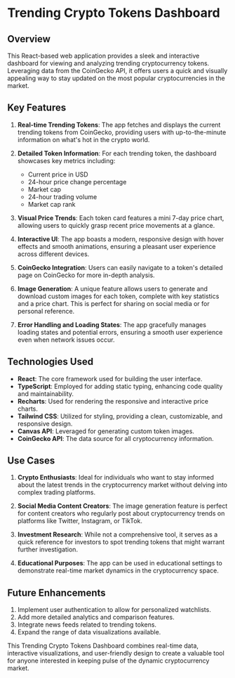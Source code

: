 # Trending Crypto Tokens Dashboard

## Overview
This React-based web application provides a sleek and interactive dashboard for viewing and analyzing trending cryptocurrency tokens. Leveraging data from the CoinGecko API, it offers users a quick and visually appealing way to stay updated on the most popular cryptocurrencies in the market.

## Key Features

1. **Real-time Trending Tokens**: The app fetches and displays the current trending tokens from CoinGecko, providing users with up-to-the-minute information on what's hot in the crypto world.

2. **Detailed Token Information**: For each trending token, the dashboard showcases key metrics including:
   - Current price in USD
   - 24-hour price change percentage
   - Market cap
   - 24-hour trading volume
   - Market cap rank

3. **Visual Price Trends**: Each token card features a mini 7-day price chart, allowing users to quickly grasp recent price movements at a glance.

4. **Interactive UI**: The app boasts a modern, responsive design with hover effects and smooth animations, ensuring a pleasant user experience across different devices.

5. **CoinGecko Integration**: Users can easily navigate to a token's detailed page on CoinGecko for more in-depth analysis.

6. **Image Generation**: A unique feature allows users to generate and download custom images for each token, complete with key statistics and a price chart. This is perfect for sharing on social media or for personal reference.

7. **Error Handling and Loading States**: The app gracefully manages loading states and potential errors, ensuring a smooth user experience even when network issues occur.

## Technologies Used

- **React**: The core framework used for building the user interface.
- **TypeScript**: Employed for adding static typing, enhancing code quality and maintainability.
- **Recharts**: Used for rendering the responsive and interactive price charts.
- **Tailwind CSS**: Utilized for styling, providing a clean, customizable, and responsive design.
- **Canvas API**: Leveraged for generating custom token images.
- **CoinGecko API**: The data source for all cryptocurrency information.

## Use Cases

1. **Crypto Enthusiasts**: Ideal for individuals who want to stay informed about the latest trends in the cryptocurrency market without delving into complex trading platforms.

2. **Social Media Content Creators**: The image generation feature is perfect for content creators who regularly post about cryptocurrency trends on platforms like Twitter, Instagram, or TikTok.

3. **Investment Research**: While not a comprehensive tool, it serves as a quick reference for investors to spot trending tokens that might warrant further investigation.

4. **Educational Purposes**: The app can be used in educational settings to demonstrate real-time market dynamics in the cryptocurrency space.

## Future Enhancements

1. Implement user authentication to allow for personalized watchlists.
2. Add more detailed analytics and comparison features.
3. Integrate news feeds related to trending tokens.
4. Expand the range of data visualizations available.

This Trending Crypto Tokens Dashboard combines real-time data, interactive visualizations, and user-friendly design to create a valuable tool for anyone interested in keeping pulse of the dynamic cryptocurrency market.
